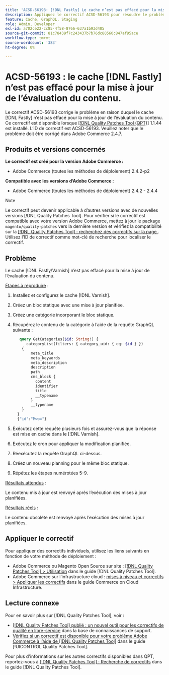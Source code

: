 ```yaml
---
title: 'ACSD-56193: [!DNL Fastly] Le cache n’est pas effacé pour la mise à jour de l’évaluation du contenu'
description: Appliquez le correctif ACSD-56193 pour résoudre le problème Adobe Commerce où le cache  [!DNL Fastly] n’est pas effacé pour la mise à jour de l’évaluation du contenu.
feature: Cache, GraphQL, Staging
role: Admin, Developer
exl-id: a702ce22-cc85-4f58-8766-637a1b93d405
source-git-commit: 81c78439f7c243437b7b76dc80560c847af95ace
workflow-type: tm+mt
source-wordcount: '383'
ht-degree: 0%

---
```


# ACSD-56193 : le cache [!DNL Fastly] n’est pas effacé pour la mise à jour de l’évaluation du contenu.

Le correctif ACSD-56193 corrige le problème en raison duquel le cache [!DNL Fastly] n’est pas effacé pour la mise à jour de l’évaluation du contenu. Ce correctif est disponible lorsque [[!DNL Quality Patches Tool (QPT)]](https://experienceleague.adobe.com/fr/docs/commerce-knowledge-base/kb/announcements/commerce-announcements/magento-quality-patches-released-new-tool-to-self-serve-quality-patches) 1.1.44 est installé. L’ID de correctif est ACSD-56193. Veuillez noter que le problème doit être corrigé dans Adobe Commerce 2.4.7.

## Produits et versions concernés

**Le correctif est créé pour la version Adobe Commerce :**

* Adobe Commerce (toutes les méthodes de déploiement) 2.4.2-p2

**Compatible avec les versions d’Adobe Commerce :**

* Adobe Commerce (toutes les méthodes de déploiement) 2.4.2 - 2.4.4

>[!NOTE]
>
>Le correctif peut devenir applicable à d’autres versions avec de nouvelles versions [!DNL Quality Patches Tool]. Pour vérifier si le correctif est compatible avec votre version Adobe Commerce, mettez à jour le package `magento/quality-patches` vers la dernière version et vérifiez la compatibilité sur la [[!DNL Quality Patches Tool] : recherchez des correctifs sur la page ](https://experienceleague.adobe.com/tools/commerce-quality-patches/index.html?lang=fr). Utilisez l’ID de correctif comme mot-clé de recherche pour localiser le correctif.

## Problème

Le cache [!DNL Fastly/Varnish] n’est pas effacé pour la mise à jour de l’évaluation du contenu.

<u>Étapes à reproduire</u> :

1. Installez et configurez le cache [!DNL Varnish].
1. Créez un bloc statique avec une mise à jour planifiée.
1. Créez une catégorie incorporant le bloc statique.
1. Récupérez le contenu de la catégorie à l’aide de la requête GraphQL suivante :

   ```GraphQL
      query GetCategories($id: String!) {
         categoryList(filters: { category_uid: { eq: $id } }) 
       {
           meta_title
           meta_keywords
           meta_description
           description
           path
           cms_block {
             content
             identifier
             title
             __typename
           }
           __typename
       }
     }
     {"id":"Mwo="}
   ```

1. Exécutez cette requête plusieurs fois et assurez-vous que la réponse est mise en cache dans le [!DNL Varnish].
1. Exécutez le cron pour appliquer la modification planifiée.
1. Réexécutez la requête GraphQL ci-dessus.
1. Créez un nouveau planning pour le même bloc statique.
1. Répétez les étapes numérotées 5-9.

<u>Résultats attendus</u> :

Le contenu mis à jour est renvoyé après l’exécution des mises à jour planifiées.

<u>Résultats réels</u> :

Le contenu obsolète est renvoyé après l’exécution des mises à jour planifiées.

## Appliquer le correctif

Pour appliquer des correctifs individuels, utilisez les liens suivants en fonction de votre méthode de déploiement :

* Adobe Commerce ou Magento Open Source sur site : [[!DNL Quality Patches Tool] > Utilisation](/help/tools/quality-patches-tool/usage.md) dans le guide [!DNL Quality Patches Tool].
* Adobe Commerce sur l’infrastructure cloud : [mises à niveau et correctifs > Appliquer les correctifs](https://experienceleague.adobe.com/docs/commerce-cloud-service/user-guide/develop/upgrade/apply-patches.html?lang=fr) dans le guide Commerce on Cloud Infrastructure.

## Lecture connexe

Pour en savoir plus sur [!DNL Quality Patches Tool], voir :

* [[!DNL Quality Patches Tool] publié : un nouvel outil pour les correctifs de qualité en libre-service](https://experienceleague.adobe.com/fr/docs/commerce-knowledge-base/kb/announcements/commerce-announcements/magento-quality-patches-released-new-tool-to-self-serve-quality-patches) dans la base de connaissances de support.
* [Vérifiez si un correctif est disponible pour votre problème Adobe Commerce à l’aide de  [!DNL Quality Patches Tool]](/help/tools/quality-patches-tool/patches-available-in-qpt/check-patch-for-magento-issue-with-magento-quality-patches.md) dans le guide [!UICONTROL Quality Patches Tool].


Pour plus d&#39;informations sur les autres correctifs disponibles dans QPT, reportez-vous à [[!DNL Quality Patches Tool] : Recherche de correctifs](https://experienceleague.adobe.com/tools/commerce-quality-patches/index.html?lang=fr) dans le guide [!DNL Quality Patches Tool].
